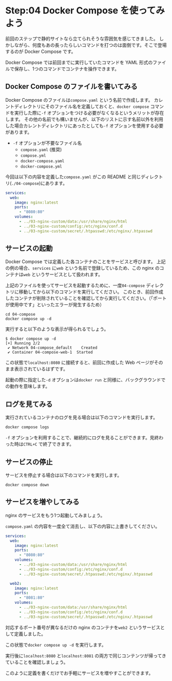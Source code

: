 # Step:04 Docker Compose を使ってみよう

前回のステップで静的サイトなら立てられそうな雰囲気を感じてきました。
しかしながら、何度もあの長ったらしいコマンドを打つのは面倒です。そこで登場するのが Docker Compose です。

Docker Compose では前回までに実行していたコマンドを YAML 形式のファイルで保存し、1つのコマンドでコンテナを操作できます。

## Docker Compose のファイルを書いてみる

Docker Compose のファイルは`compose.yaml` という名前で作成します。
カレントディレクトリにそのファイル名を定義しておくと、`docker compose` コマンドを実行した際に`-f` オプションをつける必要がなくなるというメリットが存在します。
その他の名前でも構いませんが、以下のリストに示す名前以外を利用した場合カレントディレクトリにあったとしても`-f` オプションを使用する必要があります。

- `-f` オプションが不要なファイル名
  - `compose.yaml` (推奨)
  - `compose.yml`
  - `docker-compose.yaml`
  - `docker-compose.yml`

今回は以下の内容を定義した`compose.yaml` がこの README と同じディレクトリ(`./04-compose`)にあります。

```yaml
services:
  web:
    image: nginx:latest
    ports:
      - "8080:80"
    volumes:
      - ../03-nginx-custom/data:/usr/share/nginx/html
      - ../03-nginx-custom/config:/etc/nginx/conf.d
      - ../03-nginx-custom/secret/.htpasswd:/etc/nginx/.htpasswd
```

## サービスの起動

Docker Compose では定義した各コンテナのことをサービスと呼びます。
上記の例の場合、`services` に`web` という名前で登録しているため、この nginx のコンテナは`web` というサービスとして扱われます。

上記のファイルを使ってサービスを起動するために、一度`04-compose` ディレクトリに移動してから以下のコマンドを実行してください。
このとき、前回作成したコンテナが削除されていることを確認してから実行してください。（「ポートが使用中です」といったエラーが発生するため）

``` shell
cd 04-compose
docker compose up -d
```

実行すると以下のような表示が得られるでしょう。

```
$ docker compose up -d
[+] Running 2/2
 ✔ Network 04-compose_default    Created
 ✔ Container 04-compose-web-1  Started
```

この状態で`localhost:8080` に接続すると、前回に作成した Web ページがそのまま表示されているはずです。

起動の際に指定した`-d` オプションは`docker run` と同様に、バックグラウンドでの動作を意味します。

## ログを見てみる

実行されているコンテナのログを見る場合は以下のコマンドを実行します。

```bash
docker compose logs
```

`-f` オプションを利用することで、継続的にログを見ることができます。見終わった時は`CTRL+C` で終了できます。


## サービスの停止

サービスを停止する場合は以下のコマンドを実行します。

```shell
docker compose down
```

## サービスを増やしてみる

nginx のサービスをもう1つ起動してみましょう。

`compose.yaml` の内容を一度全て消去し、以下の内容に上書きしてください。

```yaml
services:
  web:
    image: nginx:latest
    ports:
      - "8080:80"
    volumes:
      - ../03-nginx-custom/data:/usr/share/nginx/html
      - ../03-nginx-custom/config:/etc/nginx/conf.d
      - ../03-nginx-custom/secret/.htpasswd:/etc/nginx/.htpasswd

  web2:
    image: nginx:latest
    ports:
      - "8081:80"
    volumes:
      - ../03-nginx-custom/data:/usr/share/nginx/html
      - ../03-nginx-custom/config:/etc/nginx/conf.d
      - ../03-nginx-custom/secret/.htpasswd:/etc/nginx/.htpasswd
```

対応するポート番号が異なるだけの nginx のコンテナを`web2` というサービスとして定義しました。

この状態で`docker compose up -d` を実行します。

実行後に`localhost:8080` と`localhost:8081` の両方で同じコンテンツが帰ってきていることを確認しましょう。

このように定義を書くだけでお手軽にサービスを増やすことができます。
